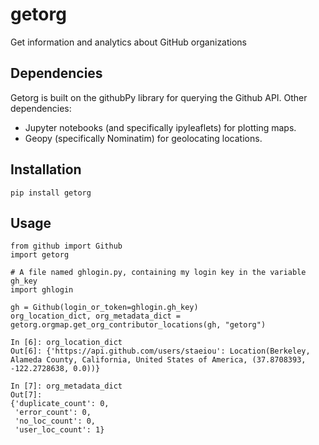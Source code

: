 # getorg
Get information and analytics about GitHub organizations

## Dependencies
Getorg is built on the githubPy library for querying the Github API. Other dependencies:
* Jupyter notebooks (and specifically ipyleaflets) for plotting maps.
* Geopy (specifically Nominatim) for geolocating locations.

## Installation
    pip install getorg

## Usage
    from github import Github
    import getorg
    
    # A file named ghlogin.py, containing my login key in the variable gh_key
    import ghlogin
    
    gh = Github(login_or_token=ghlogin.gh_key)
    org_location_dict, org_metadata_dict = getorg.orgmap.get_org_contributor_locations(gh, "getorg")

    In [6]: org_location_dict
    Out[6]: {'https://api.github.com/users/staeiou': Location(Berkeley, Alameda County, California, United States of America, (37.8708393, -122.2728638, 0.0))}
    
    In [7]: org_metadata_dict
    Out[7]: 
    {'duplicate_count': 0,
     'error_count': 0,
     'no_loc_count': 0,
     'user_loc_count': 1}

